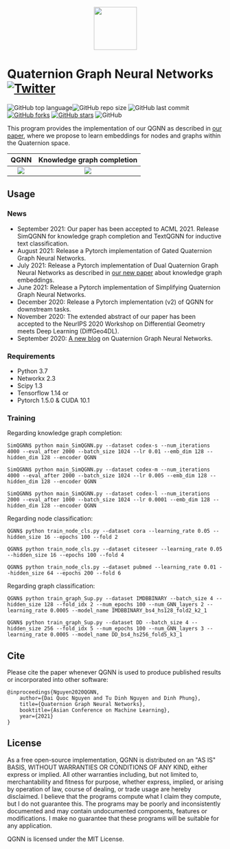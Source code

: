 <p align="center">
	<img src="https://github.com/daiquocnguyen/QGNN/blob/master/logo.png" width="100">
</p>

# Quaternion Graph Neural Networks<a href="https://twitter.com/intent/tweet?text=Wow:&url=https%3A%2F%2Fgithub.com%2Fdaiquocnguyen%2FQGNN%2Fblob%2Fmaster%2FREADME.md"><img alt="Twitter" src="https://img.shields.io/twitter/url?style=social&url=https%3A%2F%2Ftwitter.com%2Fdaiquocng"></a>

<img alt="GitHub top language" src="https://img.shields.io/github/languages/top/daiquocnguyen/QGNN"><img alt="GitHub repo size" src="https://img.shields.io/github/repo-size/daiquocnguyen/QGNN">
<img alt="GitHub last commit" src="https://img.shields.io/github/last-commit/daiquocnguyen/QGNN">
<a href="https://github.com/daiquocnguyen/QGNN/network"><img alt="GitHub forks" src="https://img.shields.io/github/forks/daiquocnguyen/QGNN"></a>
<a href="https://github.com/daiquocnguyen/QGNN/stargazers"><img alt="GitHub stars" src="https://img.shields.io/github/stars/daiquocnguyen/QGNN"></a>
<img alt="GitHub" src="https://img.shields.io/github/license/daiquocnguyen/QGNN">

This program provides the implementation of our QGNN as described in [our paper](https://arxiv.org/abs/2008.05089), where we propose to learn embeddings for nodes and graphs within the Quaternion space.

QGNN           |  Knowledge graph completion
:-------------------------:|:-------------------------:
![](https://github.com/daiquocnguyen/QGNN/blob/master/qgnn.png)  |  ![](https://github.com/daiquocnguyen/QGNN/blob/master/SimQGNN.png)


## Usage

### News
- September 2021: Our paper has been accepted to ACML 2021. Release SimQGNN for knowledge graph completion and TextQGNN for inductive text classification.
- August 2021: Release a Pytorch implementation of Gated Quaternion Graph Neural Networks.
- July 2021: Release a Pytorch implementation of Dual Quaternion Graph Neural Networks as described in [our new paper](https://arxiv.org/abs/2104.07396) about knowledge graph embeddings.
- June 2021: Release a Pytorch implementation of Simplifying Quaternion Graph Neural Networks.
- December 2020: Release a Pytorch implementation (v2) of QGNN for downstream tasks.
- November 2020: The extended abstract of our paper has been accepted to the NeurIPS 2020 Workshop on Differential Geometry meets Deep Learning (DiffGeo4DL).
- September 2020: [A new blog](https://daiquocnguyen.github.io/blog/quaternion-graph-neural-networks) on Quaternion Graph Neural Networks.

### Requirements
- Python 	3.7
- Networkx 	2.3
- Scipy		1.3
- Tensorflow 	1.14 or
- Pytorch 	1.5.0 & CUDA 10.1

### Training

Regarding knowledge graph completion: 
	
	SimQGNN$ python main_SimQGNN.py --dataset codex-s --num_iterations 4000 --eval_after 2000 --batch_size 1024 --lr 0.01 --emb_dim 128 --hidden_dim 128 --encoder QGNN
	
	SimQGNN$ python main_SimQGNN.py --dataset codex-m --num_iterations 4000 --eval_after 2000 --batch_size 1024 --lr 0.005 --emb_dim 128 --hidden_dim 128 --encoder QGNN
	
	SimQGNN$ python main_SimQGNN.py --dataset codex-l --num_iterations 2000 --eval_after 1000 --batch_size 1024 --lr 0.0001 --emb_dim 128 --hidden_dim 128 --encoder QGNN

Regarding node classification:

	QGNN$ python train_node_cls.py --dataset cora --learning_rate 0.05 --hidden_size 16 --epochs 100 --fold 2

	QGNN$ python train_node_cls.py --dataset citeseer --learning_rate 0.05 --hidden_size 16 --epochs 100 --fold 4
	
	QGNN$ python train_node_cls.py --dataset pubmed --learning_rate 0.01 --hidden_size 64 --epochs 200 --fold 6
	
Regarding graph classification:

	QGNN$ python train_graph_Sup.py --dataset IMDBBINARY --batch_size 4 --hidden_size 128 --fold_idx 2 --num_epochs 100 --num_GNN_layers 2 --learning_rate 0.0005 --model_name IMDBBINARY_bs4_hs128_fold2_k2_1

	QGNN$ python train_graph_Sup.py --dataset DD --batch_size 4 --hidden_size 256 --fold_idx 5 --num_epochs 100 --num_GNN_layers 3 --learning_rate 0.0005 --model_name DD_bs4_hs256_fold5_k3_1

## Cite  
Please cite the paper whenever QGNN is used to produce published results or incorporated into other software:

	@inproceedings{Nguyen2020QGNN,
		author={Dai Quoc Nguyen and Tu Dinh Nguyen and Dinh Phung},
		title={Quaternion Graph Neural Networks},
		booktitle={Asian Conference on Machine Learning},
		year={2021}
	}

## License
As a free open-source implementation, QGNN is distributed on an "AS IS" BASIS, WITHOUT WARRANTIES OR CONDITIONS OF ANY KIND, either express or implied. All other warranties including, but not limited to, merchantability and fitness for purpose, whether express, implied, or arising by operation of law, course of dealing, or trade usage are hereby disclaimed. I believe that the programs compute what I claim they compute, but I do not guarantee this. The programs may be poorly and inconsistently documented and may contain undocumented components, features or modifications. I make no guarantee that these programs will be suitable for any application.

QGNN is licensed under the MIT License.
